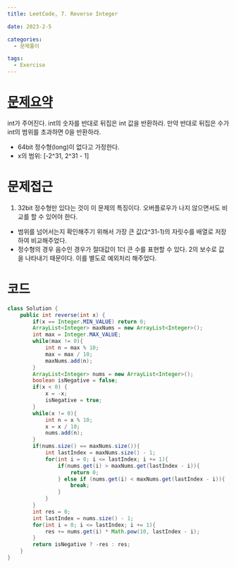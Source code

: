 ```yaml
---
title: LeetCode, 7. Reverse Integer

date: 2023-2-5

categories:
  - 문제풀이

tags:
  - Exercise
---
```


# [문제요약](https://leetcode.com/problems/reverse-integer/description/)

int가 주어진다. int의 숫자를 반대로 뒤집은 int 값을 반환하라. 만약 반대로 뒤집은 수가 int의 범위를 초과하면 0을 반환하라.

- 64bit 정수형(long)이 없다고 가정한다.
- x의 범위: [-2^31, 2^31 - 1]

# 문제접근

1. 32bit 정수형만 있다는 것이 이 문제의 특징이다. 오버플로우가 나지 않으면서도 비교를 할 수 있어야 한다.

- 범위를 넘어서는지 확인해주기 위해서 가장 큰 값(2^31-1)의 자릿수를 배열로 저장하여 비교해주었다.
- 정수형의 경우 음수인 경우가 절대값이 1더 큰 수를 표현할 수 있다. 2의 보수로 값을 나타내기 때문이다. 이를 별도로 예외처리 해주었다.

# 코드

```java
class Solution {
    public int reverse(int x) {
        if(x == Integer.MIN_VALUE) return 0;
        ArrayList<Integer> maxNums = new ArrayList<Integer>();
        int max = Integer.MAX_VALUE;
        while(max != 0){
            int n = max % 10;
            max = max / 10;
            maxNums.add(n);
        }
        ArrayList<Integer> nums = new ArrayList<Integer>();
        boolean isNegative = false;
        if(x < 0) {
            x = -x;
            isNegative = true;
        }
        while(x != 0){
            int n = x % 10;
            x = x / 10;
            nums.add(n);
        }
        if(nums.size() == maxNums.size()){
            int lastIndex = maxNums.size() - 1;
            for(int i = 0; i <= lastIndex; i += 1){
                if(nums.get(i) > maxNums.get(lastIndex - i)){
                    return 0;
                } else if (nums.get(i) < maxNums.get(lastIndex - i)){
                    break;
                }
            }
        }
        int res = 0;
        int lastIndex = nums.size() - 1;
        for(int i = 0; i <= lastIndex; i += 1){
            res += nums.get(i) * Math.pow(10, lastIndex - i);
        }
        return isNegative ? -res : res;
    }
}
```
